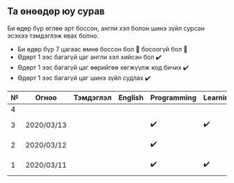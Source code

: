## Та өнөөдөр юу сурав

Би өдөр бүр өглөө эрт боссон, англи хэл болон шинэ зүйл сурсан эсэхээ тэмдэглэж явах болно.
- Би өдөр бүр 7 цагаас өмнө боссон бол :triangular_flag_on_post: босоогүй бол :poop:
- Өдөрт 1 ээс багагүй цаг англи хэл хийсэн бол :heavy_check_mark:
- Өдөрт 1 ээс багагүй цаг өөрийгөө хөгжүүлж код бичих :heavy_check_mark: 
- Өдөрт 1 ээс багагүй цаг шинэ зүйл судлах :heavy_check_mark:

| № | Огноо      | Тэмдэглэл                        | English | Programming | Learning | :alarm_clock: |
|---|------------|----------------------------------|-------|-------------|----------|--------------|
| 4 |            |                                  |       |             |          |              |
| 3 | 2020/03/13 |  |  | :heavy_check_mark:| :heavy_check_mark:| **08:30** :triangular_flag_on_post:|
| 2 | 2020/03/12 |  |  | :heavy_check_mark:| | **06:50** :triangular_flag_on_post:|
| 1 | 2020/03/11 |  |  | :heavy_check_mark:| :heavy_check_mark:| **07:50** :poop:|
